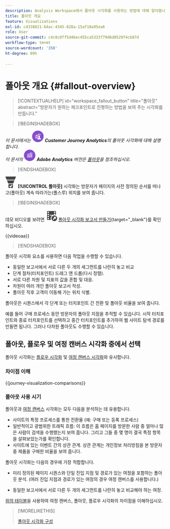 ```yaml
---
description: Analysis Workspace에서 폴아웃 시각화를 사용하는 방법에 대해 알아봅니다.
title: 폴아웃 개요
feature: Visualizations
exl-id: c4338821-64ac-4345-828a-15af18a95ea6
role: User
source-git-commit: c4c8c0ff5d46ec455ca5333f79d6d8529f4cb87d
workflow-type: tm+mt
source-wordcount: '358'
ht-degree: 89%

---
```


# 폴아웃 개요 {#fallout-overview}

<!-- markdownlint-disable MD034 -->

>[!CONTEXTUALHELP]
>id="workspace_fallout_button"
>title="폴아웃"
>abstract="방문자가 원하는 체크포인트로 진행하는 방법을 보여 주는 시각화를 만듭니다."

<!-- markdownlint-enable MD034 -->


>[!BEGINSHADEBOX]

_이 문서에서는_ ![CustomerJourneyAnalytics](/help/assets/icons/CustomerJourneyAnalytics.svg) _&#x200B;**Customer Journey Analytics**&#x200B;의 폴아웃 시각화에 대해 설명합니다._<br/>_이 문서의_ ![AdobeAnalytics](/help/assets/icons/AdobeAnalytics.svg) _&#x200B;**Adobe Analytics** 버전은 [폴아웃](https://experienceleague.adobe.com/ko/docs/analytics/analyze/analysis-workspace/visualizations/fallout/fallout-flow)을 참조하십시오._

>[!ENDSHADEBOX]

![ConversionFunnel](/help/assets/icons/ConversionFunnel.svg) **[!UICONTROL 폴아웃]** 시각화는 방문자가 페이지의 사전 정의된 순서를 떠나고(폴아웃) 계속 따라가는(폴스루) 위치를 보여 줍니다.


>[!BEGINSHADEBOX]

데모 비디오를 보려면 ![VideoCheckedOut](/help/assets/icons/VideoCheckedOut.svg) [폴아웃 시각화 보고서 만들기](https://video.tv.adobe.com/v/345883/?quality=12&learn=on){target="_blank"}를 확인하십시오.

{{videoaa}}

>[!ENDSHADEBOX]


폴아웃 시각화 요소를 사용하면 다음 작업을 수행할 수 있습니다.

* 동일한 보고서에서 서로 다른 두 개의 세그먼트를 나란히 놓고 비교
* 단계 절차(터치포인트) 드래그 앤 드롭(다시 정렬).
* 서로 다른 차원 및 지표의 값을 혼합 및 대응.
* 차원이 여러 개인 폴아웃 보고서 작성.
* 폴아웃 직후 고객이 이동해 가는 위치 식별.

폴아웃은 시퀀스에서 각 단계 또는 터치포인트 간 전환 및 폴아웃 비율을 보여 줍니다.

예를 들어 구매 프로세스 동안 방문자의 폴아웃 지점을 추적할 수 있습니다. 시작 터치포인트와 종료 터치포인트를 선택하고 중간 터치포인트를 추가하여 웹 사이트 탐색 경로를 만들면 됩니다. 그러나 다차원 폴아웃도 수행할 수 있습니다.

## 폴아웃, 플로우 및 여정 캔버스 시각화 중에서 선택

폴아웃 시각화는 [플로우 시각화](/help/analysis-workspace/visualizations/c-flow/flow.md) 및 [여정 캔버스 시각화](/help/analysis-workspace/visualizations/journey-canvas/journey-canvas.md)와 유사합니다.

### 차이점 이해

<!-- Information in this snippet is shared between Journey canvas, Fallout, and Flow visualization docs -->

{{journey-visualization-comparisons}}

### 폴아웃 사용 시기

폴아웃과 [여정 캔버스](/help/analysis-workspace/visualizations/journey-canvas/journey-canvas.md) 시각화는 모두 다음을 분석하는 데 유용합니다.

* 사이트의 특정 프로세스를 통한 전환율 (예: 구매 또는 등록 프로세스)
* 일반적이고 광범위한 트래픽 흐름: 이 흐름은 홈 페이지를 방문한 사람 중 얼마나 많은 사람이 검색을 수행했는지 보여 줍니다. 그리고 그들 중 몇 명이 결국 특정 항목을 살펴보았는가를 확인합니다.
* 사이트에 있는 이벤트 간의 상관 관계. 상관 관계는 개인정보 처리방침을 본 방문자 중 제품을 구매한 비율을 보여 줍니다.

폴아웃 시각화는 다음의 경우에 가장 적합합니다.

* 미리 정의된 페이지 시퀀스와 단일 진입 지점 및 경로가 있는 여정을 포함하는 폴아웃 분석. (여러 진입 지점과 경로가 있는 여정의 경우 여정 캔버스를 사용합니다.)

* 동일한 보고서에서 서로 다른 두 개의 세그먼트를 나란히 놓고 비교해야 하는 여정.

[위의 테이블](#understand-the-differences)을 사용하여 여정 캔버스, 폴아웃, 플로우 시각화의 차이점을 이해하십시오.

>[!MORELIKETHIS]
>
>[폴아웃 시각화 구성](configuring-fallout.md)



